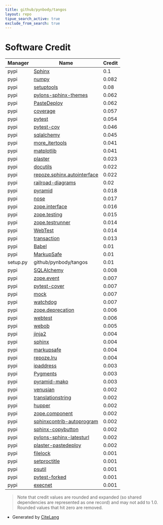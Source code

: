 ```yaml
---
title: github/pynbody/tangos
layout: repo
tipue_search_active: true
exclude_from_search: true
---
```

# Software Credit

|Manager|Name|Credit|
|-------|----|------|
|pypi|[Sphinx](https://pypi.org/project/Sphinx)|0.1|
|pypi|[numpy](https://www.numpy.org)|0.082|
|pypi|[setuptools](https://github.com/pypa/setuptools)|0.08|
|pypi|[pylons-sphinx-themes](https://pypi.org/project/pylons-sphinx-themes)|0.062|
|pypi|[PasteDeploy](https://pylonsproject.org/)|0.062|
|pypi|[coverage](https://pypi.org/project/coverage)|0.057|
|pypi|[pytest](https://pypi.org/project/pytest)|0.054|
|pypi|[pytest-cov](https://github.com/pytest-dev/pytest-cov)|0.046|
|pypi|[sqlalchemy](http://www.sqlalchemy.org)|0.045|
|pypi|[more_itertools](https://more-itertools.rtfd.io)|0.041|
|pypi|[matplotlib](https://matplotlib.org)|0.041|
|pypi|[plaster](https://docs.pylonsproject.org/projects/plaster/en/latest/)|0.023|
|pypi|[docutils](https://pypi.org/project/docutils)|0.022|
|pypi|[repoze.sphinx.autointerface](https://pypi.org/project/repoze.sphinx.autointerface)|0.022|
|pypi|[railroad-diagrams](https://github.com/tabatkins/railroad-diagrams)|0.02|
|pypi|[pyramid](https://trypyramid.com)|0.018|
|pypi|[nose](https://pypi.org/project/nose)|0.017|
|pypi|[zope.interface](https://github.com/zopefoundation/zope.interface)|0.016|
|pypi|[zope.testing](https://pypi.org/project/zope.testing)|0.015|
|pypi|[zope.testrunner](https://pypi.org/project/zope.testrunner)|0.014|
|pypi|[WebTest](https://pypi.org/project/WebTest)|0.014|
|pypi|[transaction](https://pypi.org/project/transaction)|0.013|
|pypi|[Babel](https://pypi.org/project/Babel)|0.01|
|pypi|[MarkupSafe](https://pypi.org/project/MarkupSafe)|0.01|
|setup.py|github/pynbody/tangos|0.01|
|pypi|[SQLAlchemy](https://pypi.org/project/SQLAlchemy)|0.008|
|pypi|[zope.event](https://pypi.org/project/zope.event)|0.007|
|pypi|[pytest-cover](https://pypi.org/project/pytest-cover)|0.007|
|pypi|[mock](https://pypi.org/project/mock)|0.007|
|pypi|[watchdog](https://pypi.org/project/watchdog)|0.007|
|pypi|[zope.deprecation](https://github.com/zopefoundation/zope.deprecation)|0.006|
|pypi|[webtest](https://pypi.org/project/webtest)|0.006|
|pypi|[webob](https://pypi.org/project/webob)|0.005|
|pypi|[jinja2](https://palletsprojects.com/p/jinja/)|0.004|
|pypi|[sphinx](https://pypi.org/project/sphinx)|0.004|
|pypi|[markupsafe](https://pypi.org/project/markupsafe)|0.004|
|pypi|[repoze.lru](http://www.repoze.org)|0.004|
|pypi|[ipaddress](https://pypi.org/project/ipaddress)|0.003|
|pypi|[Pygments](https://pypi.org/project/Pygments)|0.003|
|pypi|[pyramid-mako](https://pypi.org/project/pyramid-mako)|0.003|
|pypi|[venusian](https://pylonsproject.org/)|0.002|
|pypi|[translationstring](https://github.com/Pylons/translationstring)|0.002|
|pypi|[hupper](https://github.com/Pylons/hupper)|0.002|
|pypi|[zope.component](https://pypi.org/project/zope.component)|0.002|
|pypi|[sphinxcontrib-autoprogram](https://pypi.org/project/sphinxcontrib-autoprogram)|0.002|
|pypi|[sphinx-copybutton](https://pypi.org/project/sphinx-copybutton)|0.002|
|pypi|[pylons-sphinx-latesturl](https://pypi.org/project/pylons-sphinx-latesturl)|0.002|
|pypi|[plaster-pastedeploy](https://pypi.org/project/plaster-pastedeploy)|0.002|
|pypi|[filelock](https://pypi.org/project/filelock)|0.001|
|pypi|[setproctitle](https://pypi.org/project/setproctitle)|0.001|
|pypi|[psutil](https://pypi.org/project/psutil)|0.001|
|pypi|[pytest-forked](https://pypi.org/project/pytest-forked)|0.001|
|pypi|[execnet](https://pypi.org/project/execnet)|0.001|


> Note that credit values are rounded and expanded (so shared dependencies are represented as one record) and may not add to 1.0. Rounded values that hit zero are removed.


- Generated by [CiteLang](https://github.com/vsoch/citelang)
